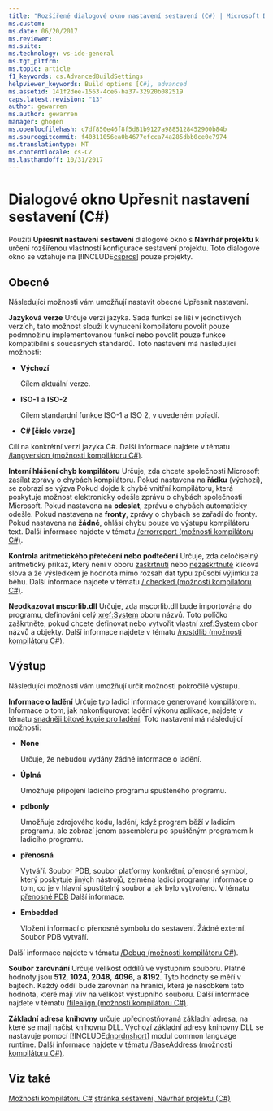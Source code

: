 ```yaml
---
title: "Rozšířené dialogové okno nastavení sestavení (C#) | Microsoft Docs"
ms.custom: 
ms.date: 06/20/2017
ms.reviewer: 
ms.suite: 
ms.technology: vs-ide-general
ms.tgt_pltfrm: 
ms.topic: article
f1_keywords: cs.AdvancedBuildSettings
helpviewer_keywords: Build options [C#], advanced
ms.assetid: 141f2dee-1563-4ce6-ba37-32920b082519
caps.latest.revision: "13"
author: gewarren
ms.author: gewarren
manager: ghogen
ms.openlocfilehash: c7df850e46f8f5d81b9127a9885128452900b84b
ms.sourcegitcommit: f40311056ea0b4677efcca74a285dbb0ce0e7974
ms.translationtype: MT
ms.contentlocale: cs-CZ
ms.lasthandoff: 10/31/2017
---
```

# <a name="advanced-build-settings-dialog-box-c"></a>Dialogové okno Upřesnit nastavení sestavení (C#)

Použití **Upřesnit nastavení sestavení** dialogové okno s **Návrhář projektu** k určení rozšířenou vlastností konfigurace sestavení projektu. Toto dialogové okno se vztahuje na [!INCLUDE[csprcs](../../data-tools/includes/csprcs_md.md)] pouze projekty.

## <a name="general"></a>Obecné

 Následující možnosti vám umožňují nastavit obecné Upřesnit nastavení.

 **Jazyková verze** Určuje verzi jazyka. Sada funkcí se liší v jednotlivých verzích, tato možnost slouží k vynucení kompilátoru povolit pouze podmnožinu implementovanou funkcí nebo povolit pouze funkce kompatibilní s současných standardů. Toto nastavení má následující možnosti:

 - **Výchozí**

   Cílem aktuální verze.

- **ISO-1** a **ISO-2**

  Cílem standardní funkce ISO-1 a ISO 2, v uvedeném pořadí.

- **C# [číslo verze]**

 Cílí na konkrétní verzi jazyka C#. Další informace najdete v tématu [/langversion (možnosti kompilátoru C#)](/dotnet/csharp/language-reference/compiler-options/langversion-compiler-option).


 **Interní hlášení chyb kompilátoru** Určuje, zda chcete společnosti Microsoft zasílat zprávy o chybách kompilátoru. Pokud nastavena na **řádku** (výchozí), se zobrazí se výzva Pokud dojde k chybě vnitřní kompilátoru, která poskytuje možnost elektronicky odešle zprávu o chybách společnosti Microsoft. Pokud nastavena na **odeslat**, zprávu o chybách automaticky odešle. Pokud nastavena na **fronty**, zprávy o chybách se zařadí do fronty. Pokud nastavena na **žádné**, ohlásí chybu pouze ve výstupu kompilátoru text. Další informace najdete v tématu [/errorreport (možnosti kompilátoru C#)](/dotnet/csharp/language-reference/compiler-options/errorreport-compiler-option).

 **Kontrola aritmetického přetečení nebo podtečení** Určuje, zda celočíselný aritmetický příkaz, který není v oboru [zaškrtnutí](/dotnet/csharp/language-reference/keywords/checked) nebo [nezaškrtnuté](/dotnet/csharp/language-reference/keywords/unchecked) klíčová slova a že výsledkem je hodnota mimo rozsah dat typu způsobí výjimku za běhu. Další informace najdete v tématu [/ checked (možnosti kompilátoru C#)](/dotnet/csharp/language-reference/compiler-options/checked-compiler-option).

 **Neodkazovat mscorlib.dll** Určuje, zda mscorlib.dll bude importována do programu, definování celý <xref:System> oboru názvů. Toto políčko zaškrtněte, pokud chcete definovat nebo vytvořit vlastní <xref:System> obor názvů a objekty. Další informace najdete v tématu [/nostdlib (možnosti kompilátoru C#)](/dotnet/csharp/language-reference/compiler-options/nostdlib-compiler-option).

## <a name="output"></a>Výstup

 Následující možnosti vám umožňují určit možnosti pokročilé výstupu.

 **Informace o ladění** Určuje typ ladicí informace generované kompilátorem. Informace o tom, jak nakonfigurovat ladění výkonu aplikace, najdete v tématu [snadněji bitové kopie pro ladění](http://msdn.microsoft.com/Library/7d90ea7a-150f-4f97-98a7-f9c26541b9a3). Toto nastavení má následující možnosti:

- **None**

  Určuje, že nebudou vydány žádné informace o ladění.

- **Úplná**

  Umožňuje připojení ladicího programu spuštěného programu.

- **pdbonly**

  Umožňuje zdrojového kódu, ladění, když program běží v ladicím programu, ale zobrazí jenom assembleru po spuštěným programem k ladicího programu.
- **přenosná**

  Vytváří. Soubor PDB, soubor platformy konkrétní, přenosné symbol, který poskytuje jiných nástrojů, zejména ladicí programy, informace o tom, co je v hlavní spustitelný soubor a jak bylo vytvořeno. V tématu [přenosné PDB](https://github.com/dotnet/core/blob/master/Documentation/diagnostics/portable_pdb.md) Další informace.

- **Embedded**

  Vložení informací o přenosné symbolu do sestavení. Žádné externí. Soubor PDB vytváří.

Další informace najdete v tématu [/Debug (možnosti kompilátoru C#)](/dotnet/csharp/language-reference/compiler-options/debug-compiler-option).

**Soubor zarovnání** Určuje velikost oddílů ve výstupním souboru. Platné hodnoty jsou **512**, **1024**, **2048**, **4096**, a **8192**. Tyto hodnoty se měří v bajtech. Každý oddíl bude zarovnán na hranici, která je násobkem tato hodnota, které mají vliv na velikost výstupního souboru. Další informace najdete v tématu [/filealign (možnosti kompilátoru C#)](/dotnet/csharp/language-reference/compiler-options/filealign-compiler-option).

**Základní adresa knihovny** určuje upřednostňovaná základní adresa, na které se mají načíst knihovnu DLL. Výchozí základní adresy knihovny DLL se nastavuje pomocí [!INCLUDE[dnprdnshort](../../code-quality/includes/dnprdnshort_md.md)] modul common language runtime. Další informace najdete v tématu [/BaseAddress (možnosti kompilátoru C#)](/dotnet/csharp/language-reference/compiler-options/baseaddress-compiler-option).

## <a name="see-also"></a>Viz také

 [Možnosti kompilátoru C#](/dotnet/csharp/language-reference/compiler-options/index) [stránka sestavení, Návrhář projektu (C#)](../../ide/reference/build-page-project-designer-csharp.md)
